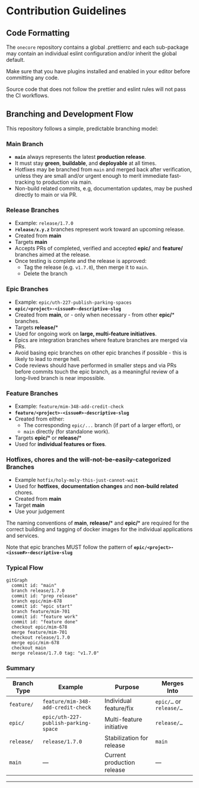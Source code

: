 # Contribution Guidelines

## Code Formatting

The `onecore` repository contains a global .prettierrc and each sub-package
may contain an individual eslint configuration and/or inherit the global default.

Make sure that you have plugins installed and enabled in your editor before 
committing any code.

Source code that does not follow the prettier and eslint rules will not pass
the CI workflows.

## Branching and Development Flow

This repository follows a simple, predictable branching model:

### Main Branch
- **`main`** always represents the latest **production release**.
- It must stay **green**, **buildable**, and **deployable** at all times.
- Hotfixes may be branched from `main` and merged back after verification, 
  unless they are small and/or urgent enough to merit immediate fast-tracking to 
  production via main.
- Non-build related commits, e.g, documentation updates, may be pushed
  directly to main or via PR.

### Release Branches
- Example: `release/1.7.0`
- **`release/x.y.z`** branches represent work toward an upcoming release.
- Created from **main**
- Targets **main**
- Accepts PRs of completed, verified and accepted **epic/** and **feature/** branches 
  aimed at the release.
- Once testing is complete and the release is approved:
  - Tag the release (e.g. `v1.7.0`), then merge it to `main`.
  - Delete the branch

### Epic Branches
- Example: `epic/uth-227-publish-parking-spaces`
- **`epic/<project>-<issue#>-descriptive-slug`**
- Created from **main**, or - only when necessary - from other **epic/*** branches.
- Targets **release/***
- Used for ongoing work on **large, multi-feature initiatives**.
- Epics are integration branches where feature branches are merged via PRs.
- Avoid basing epic branches on other epic branches if possible - this is likely to
  lead to merge hell.
- Code reviews should have performed in smaller steps and via PRs before commits 
  touch the epic branch, as a meaningful review of a long-lived branch is near 
  impossible.

### Feature Branches
- Example: `feature/mim-348-add-credit-check`
- **`feature/<project>-<issue#>-descriptive-slug`**
- Created from either:
  - The corresponding `epic/...` branch (if part of a larger effort), or
  - `main` directly (for standalone work).
- Targets **epic/*** or **release/***
- Used for **individual features or fixes**.

### Hotfixes, chores and the will-not-be-easily-categorized Branches
- Example `hotfix/holy-moly-this-just-cannot-wait`
- Used for **hotfixes**, **documentation changes** and **non-build related** chores.
- Created from **main**
- Target **main**
- Use your judgement
  
The naming conventions of **main**, **release/*** and **epic/*** are required for the 
correct building and tagging of docker images for the individual applications and services.

Note that epic branches MUST follow the pattern of **`epic/<project>-<issue#>-descriptive-slug`**

### Typical Flow

```mermaid
gitGraph
  commit id: "main"
  branch release/1.7.0
  commit id: "prep release"
  branch epic/mim-678
  commit id: "epic start"
  branch feature/mim-701
  commit id: "feature work"
  commit id: "feature done"
  checkout epic/mim-678
  merge feature/mim-701
  checkout release/1.7.0
  merge epic/mim-678
  checkout main
  merge release/1.7.0 tag: "v1.7.0"
```

### Summary

| Branch Type | Example                              | Purpose                    | Merges Into             |
|-------------|--------------------------------------|----------------------------|-------------------------|
| `feature/`  | `feature/mim-348-add-credit-check`   | Individual feature/fix     | `epic/…` or `release/…` |
| `epic/`     | `epic/uth-227-publish-parking-space` | Multi-feature initiative   | `release/…`             |
| `release/`  | `release/1.7.0`                      | Stabilization for release  | `main`                  |
| `main`      | —                                    | Current production release | —                       |

---
